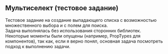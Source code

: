 <h2>Мультиселект (тестовое задание)</h2>
Тестовое задание на создание выпадающего списка с возможностью множественного выбора и с полем для поиска.<br>
Задача выполнялась без использования сторонних библиотек.<br>
Некоторые моменты были опущены (например, PropTypes для компонентов), так как, если я верно понял, основная задача посмотреть подход к выполнению задачи.<br>
